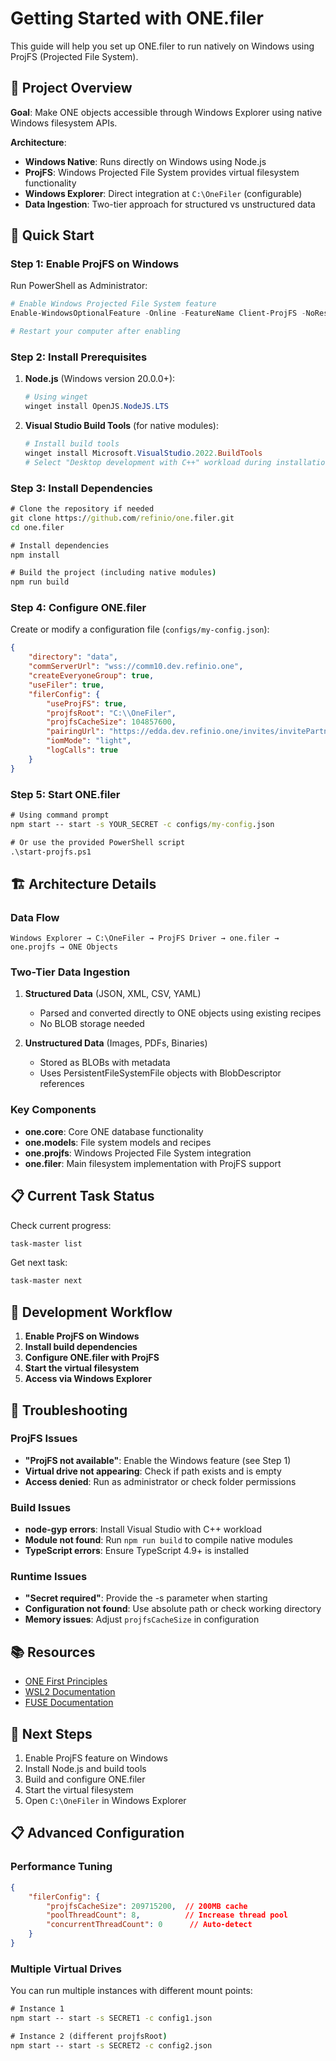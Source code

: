 # Getting Started with ONE.filer

This guide will help you set up ONE.filer to run natively on Windows using ProjFS (Projected File System).

## 🎯 Project Overview

**Goal**: Make ONE objects accessible through Windows Explorer using native Windows filesystem APIs.

**Architecture**:
- **Windows Native**: Runs directly on Windows using Node.js
- **ProjFS**: Windows Projected File System provides virtual filesystem functionality
- **Windows Explorer**: Direct integration at `C:\OneFiler` (configurable)
- **Data Ingestion**: Two-tier approach for structured vs unstructured data

## 🚀 Quick Start

### Step 1: Enable ProjFS on Windows

Run PowerShell as Administrator:
```powershell
# Enable Windows Projected File System feature
Enable-WindowsOptionalFeature -Online -FeatureName Client-ProjFS -NoRestart

# Restart your computer after enabling
```

### Step 2: Install Prerequisites

1. **Node.js** (Windows version 20.0.0+):
   ```powershell
   # Using winget
   winget install OpenJS.NodeJS.LTS
   ```

2. **Visual Studio Build Tools** (for native modules):
   ```powershell
   # Install build tools
   winget install Microsoft.VisualStudio.2022.BuildTools
   # Select "Desktop development with C++" workload during installation
   ```

### Step 3: Install Dependencies

```cmd
# Clone the repository if needed
git clone https://github.com/refinio/one.filer.git
cd one.filer

# Install dependencies
npm install

# Build the project (including native modules)
npm run build
```

### Step 4: Configure ONE.filer

Create or modify a configuration file (`configs/my-config.json`):
```json
{
    "directory": "data",
    "commServerUrl": "wss://comm10.dev.refinio.one",
    "createEveryoneGroup": true,
    "useFiler": true,
    "filerConfig": {
        "useProjFS": true,
        "projfsRoot": "C:\\OneFiler",
        "projfsCacheSize": 104857600,
        "pairingUrl": "https://edda.dev.refinio.one/invites/invitePartner/?invited=true/",
        "iomMode": "light",
        "logCalls": true
    }
}
```

### Step 5: Start ONE.filer

```cmd
# Using command prompt
npm start -- start -s YOUR_SECRET -c configs/my-config.json

# Or use the provided PowerShell script
.\start-projfs.ps1
```

## 🏗️ Architecture Details

### Data Flow
```
Windows Explorer → C:\OneFiler → ProjFS Driver → one.filer → one.projfs → ONE Objects
```

### Two-Tier Data Ingestion

1. **Structured Data** (JSON, XML, CSV, YAML)
   - Parsed and converted directly to ONE objects using existing recipes
   - No BLOB storage needed

2. **Unstructured Data** (Images, PDFs, Binaries)
   - Stored as BLOBs with metadata
   - Uses PersistentFileSystemFile objects with BlobDescriptor references

### Key Components

- **one.core**: Core ONE database functionality
- **one.models**: File system models and recipes
- **one.projfs**: Windows Projected File System integration
- **one.filer**: Main filesystem implementation with ProjFS support

## 📋 Current Task Status

Check current progress:
```powershell
task-master list
```

Get next task:
```powershell
task-master next
```

## 🔧 Development Workflow

1. **Enable ProjFS on Windows**
2. **Install build dependencies**
3. **Configure ONE.filer with ProjFS**
4. **Start the virtual filesystem**
5. **Access via Windows Explorer**

## 🐛 Troubleshooting

### ProjFS Issues
- **"ProjFS not available"**: Enable the Windows feature (see Step 1)
- **Virtual drive not appearing**: Check if path exists and is empty
- **Access denied**: Run as administrator or check folder permissions

### Build Issues
- **node-gyp errors**: Install Visual Studio with C++ workload
- **Module not found**: Run `npm run build` to compile native modules
- **TypeScript errors**: Ensure TypeScript 4.9+ is installed

### Runtime Issues
- **"Secret required"**: Provide the -s parameter when starting
- **Configuration not found**: Use absolute path or check working directory
- **Memory issues**: Adjust `projfsCacheSize` in configuration

## 📚 Resources

- [ONE First Principles](https://docs.refinio.one/one_first_principles/)
- [WSL2 Documentation](https://docs.microsoft.com/en-us/windows/wsl/)
- [FUSE Documentation](https://www.kernel.org/doc/html/latest/filesystems/fuse.html)

## 🎯 Next Steps

1. Enable ProjFS feature on Windows
2. Install Node.js and build tools
3. Build and configure ONE.filer
4. Start the virtual filesystem
5. Open `C:\OneFiler` in Windows Explorer

## 📋 Advanced Configuration

### Performance Tuning
```json
{
    "filerConfig": {
        "projfsCacheSize": 209715200,  // 200MB cache
        "poolThreadCount": 8,          // Increase thread pool
        "concurrentThreadCount": 0      // Auto-detect
    }
}
```

### Multiple Virtual Drives
You can run multiple instances with different mount points:
```cmd
# Instance 1
npm start -- start -s SECRET1 -c config1.json

# Instance 2 (different projfsRoot)
npm start -- start -s SECRET2 -c config2.json
``` 